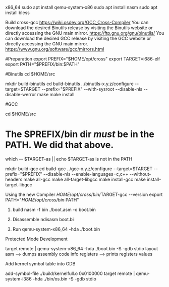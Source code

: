 x86_64 
sudo apt install qemu-system-x86
sudo apt install nasm
sudo apt install bless

Build cross-gcc
https://wiki.osdev.org/GCC_Cross-Compiler
You can download the desired Binutils release by visiting the Binutils website or directly accessing the GNU main mirror.
https://ftp.gnu.org/gnu/binutils/
You can download the desired GCC release by visiting the GCC website or directly accessing the GNU main mirror.
https://www.gnu.org/software/gcc/mirrors.html

#Preparation
export PREFIX="$HOME/opt/cross"
export TARGET=i686-elf
export PATH="$PREFIX/bin:$PATH"

#Binutils
cd $HOME/src

mkdir build-binutils
cd build-binutils
../binutils-x.y.z/configure --target=$TARGET --prefix="$PREFIX" --with-sysroot --disable-nls --disable-werror
make
make install

#GCC

cd $HOME/src

# The $PREFIX/bin dir _must_ be in the PATH. We did that above.
which -- $TARGET-as || echo $TARGET-as is not in the PATH

mkdir build-gcc
cd build-gcc
../gcc-x.y.z/configure --target=$TARGET --prefix="$PREFIX" --disable-nls --enable-languages=c,c++ --without-headers
make all-gcc
make all-target-libgcc
make install-gcc
make install-target-libgcc

Using the new Compiler
$HOME/opt/cross/bin/$TARGET-gcc --version
export PATH="$HOME/opt/cross/bin:$PATH"


1. build
nasm -f bin ./boot.asm -o boot.bin

2. Disassemble
ndisasm boot.bi

3. Run
qemu-system-x86_64 -hda ./boot.bin

Protected  Mode Development

target remote | qemu-system-x86_64 -hda ./boot.bin -S -gdb stdio
layout asm --> dumps assembly code
info registers	 --> prints registers values


Add kernel symbol table into GDB

add-symbol-file ./build/kernelfull.o 0x0100000
target remote | qemu-system-i386 -hda ./bin/os.bin -S -gdb stdio

